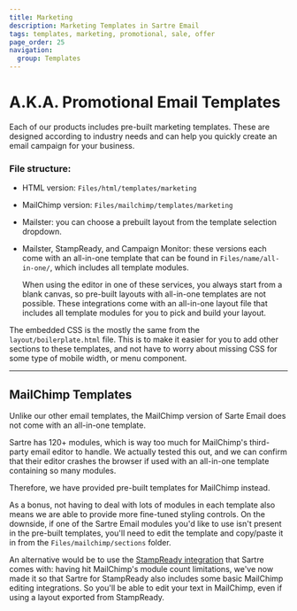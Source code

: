 ```yaml
---
title: Marketing
description: Marketing Templates in Sartre Email
tags: templates, marketing, promotional, sale, offer
page_order: 25
navigation:
  group: Templates
---
```


# A.K.A. Promotional Email Templates

Each of our products includes pre-built marketing templates. These are designed according to industry needs and can help you quickly create an email campaign for your business.

### File structure:

- HTML version: `Files/html/templates/marketing`
- MailChimp version: `Files/mailchimp/templates/marketing`
- Mailster: you can choose a prebuilt layout from the template selection dropdown.
- Mailster, StampReady, and Campaign Monitor: these versions each come with an all-in-one template that can be found in `Files/name/all-in-one/`, which includes all template modules.

    When using the editor in one of these services, you always start from a blank canvas, so pre-built layouts with all-in-one templates are not possible. These integrations come with an all-in-one layout file that includes all template modules for you to pick and build your layout.

The embedded CSS is the mostly the same from the `layout/boilerplate.html` file. This is to make it easier for you to add other sections to these templates, and not have to worry about missing CSS for some type of mobile width, or menu component.

---

## MailChimp Templates

Unlike our other email templates, the MailChimp version of Sarte Email does not come with an all-in-one template.

Sartre has 120+ modules, which is way too much for MailChimp's third-party email editor to handle. We actually tested this out, and we can confirm that their editor crashes the browser if used with an all-in-one template containing so many modules.

Therefore, we have provided pre-built templates for MailChimp instead. 

As a bonus, not having to deal with lots of modules in each template also means we are able to provide more fine-tuned styling controls. On the downside, if one of the Sartre Email modules you'd like to use isn't present in the pre-built templates, you'll need to edit the template and copy/paste it in from the `Files/mailchimp/sections` folder.

An alternative would be to use the [StampReady integration](../stampready) that Sartre comes with: having hit MailChimp's module count limitations, we've now made it so that Sartre for StampReady also includes some basic MailChimp editing integrations. So you'll be able to edit your text in MailChimp, even if using a layout exported from StampReady.
